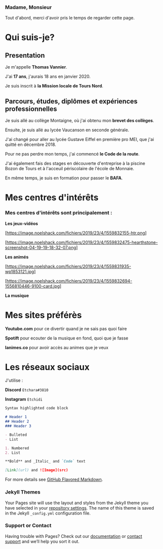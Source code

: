 ### Madame, Monsieur

Tout d'abord, merci d'avoir pris le temps de regarder cette page.

# Qui suis-je?

## Presentation

Je m'appelle **Thomas Vannier**.

J'ai **17 ans**, j'aurais 18 ans en janvier 2020.

Je suis inscrit à **la Mission locale de Tours Nord**.

## Parcours, études, diplômes et expériences professionnelles

Je suis allé au collège Montaigne, où j'ai obtenu mon **brevet des collèges**.

Ensuite, je suis allé au lycée Vaucanson en seconde générale.

J'ai changé pour aller au lycée Gustave Eiffel en première pro MEI, que j'ai quitté en décembre 2018.

Pour ne pas perdre mon temps, j'ai commencé **le Code de la route**.

J'ai également fais des stages en découverte d'entreprise à la piscine Bozon de Tours et à l'acceuil périscolaire de l'école de Monnaie.

En même temps, je suis en formation pour passer le **BAFA**.


# Mes centres d'intérêts

### Mes centres d'intérêts sont principalement :

**Les jeux-vidéos**

[https://image.noelshack.com/fichiers/2019/23/4/1559832155-htr.png]

[https://image.noelshack.com/fichiers/2019/23/4/1559832475-hearthstone-screenshot-04-19-19-18-32-07.png]

**Les animés**

[https://image.noelshack.com/fichiers/2019/23/4/1559831935-wp1853121.jpg]

[https://image.noelshack.com/fichiers/2019/23/4/1559832694-1556810446-9100-card.jpg]

**La musique**


# Mes sites préférès

**Youtube.com** pour ce divertir quand je ne sais pas quoi faire

**Spotift** pour ecouter de la musique en fond, quoi que je fasse

**Ianimes.co** pour avoir accès au animes que je veux

# Les réseaux sociaux

J'utilise :

**Discord** `Etchara#3810`

**Instagram** `Etchidi`


```markdown
Syntax highlighted code block

# Header 1
## Header 2
### Header 3

- Bulleted
- List

1. Numbered
2. List

**Bold** and _Italic_ and `Code` text

[Link](url) and ![Image](src)
```

For more details see [GitHub Flavored Markdown](https://guides.github.com/features/mastering-markdown/).

### Jekyll Themes

Your Pages site will use the layout and styles from the Jekyll theme you have selected in your [repository settings](https://github.com/etchara/Bonjour/settings). The name of this theme is saved in the Jekyll `_config.yml` configuration file.

### Support or Contact

Having trouble with Pages? Check out our [documentation](https://help.github.com/categories/github-pages-basics/) or [contact support](https://github.com/contact) and we’ll help you sort it out.
